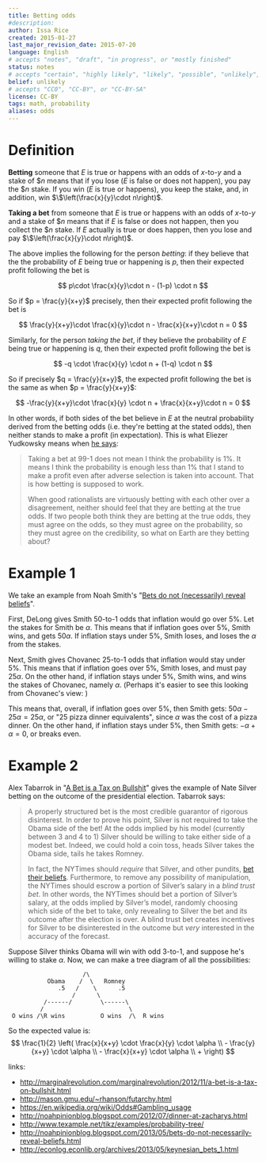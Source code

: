 ```yaml
---
title: Betting odds
#description: 
author: Issa Rice
created: 2015-01-27
last_major_revision_date: 2015-07-20
language: English
# accepts "notes", "draft", "in progress", or "mostly finished"
status: notes
# accepts "certain", "highly likely", "likely", "possible", "unlikely", "highly unlikely", "remote", "impossible", "log", "emotional", or "fiction"
belief: unlikely
# accepts "CC0", "CC-BY", or "CC-BY-SA"
license: CC-BY
tags: math, probability
aliases: odds
---
```


# Definition

**Betting** someone that $E$ is true or happens with an odds of $x$-to-$y$ and a stake of $\$n$ means that if you lose ($E$ is false or does not happen), you pay the $\$n$ stake.  If you win ($E$ is true or happens), you keep the stake, and, in addition, win $\$\left(\frac{x}{y}\cdot n\right)$.

**Taking a bet** from someone that $E$ is true or happens with an odds of $x$-to-$y$ and a stake of $\$n$ means that if $E$ is false or does not happen, then you collect the $\$n$ stake. If $E$ actually is true or does happen, then you lose and pay $\$\left(\frac{x}{y}\cdot n\right)$.

The above implies the following for the person *betting*: if they believe that the the probability of $E$ being true or happening is $p$, then their expected profit following the bet is

$$
    p\cdot \frac{x}{y}\cdot n - (1-p) \cdot n
$$

So if $p = \frac{y}{x+y}$ precisely, then their expected profit following the bet is

$$
    \frac{y}{x+y}\cdot \frac{x}{y}\cdot n - \frac{x}{x+y}\cdot n
    = 0
$$

Similarly, for the person *taking the bet*, if they believe the probability of $E$ being true or happening is $q$, then their expected profit following the bet is

$$
    -q \cdot \frac{x}{y} \cdot n + (1-q) \cdot n
$$

So if precisely $q = \frac{y}{x+y}$, the expected profit following the bet is the same as when $p = \frac{y}{x+y}$:

$$
    -\frac{y}{x+y}\cdot \frac{x}{y} \cdot n + \frac{x}{x+y}\cdot n = 0
$$

In other words, if both sides of the bet believe in $E$ at the neutral probability derived from the betting odds (i.e. they're betting at the stated odds), then neither stands to make a profit (in expectation). This is what Eliezer Yudkowsky means when [he says](https://www.facebook.com/yudkowsky/posts/10153293565909228):

> Taking a bet at 99-1 does not mean I think the probability is 1%. It means I think the probability is enough less than 1% that I stand to make a profit even after adverse selection is taken into account. That is how betting is supposed to work.
>
> When good rationalists are virtuously betting with each other over a disagreement, neither should feel that they are betting at the true odds. If two people both think they are betting at the true odds, they must agree on the odds, so they must agree on the probability, so they must agree on the credibility, so what on Earth are they betting about?

# Example 1

We take an example from Noah Smith's "[Bets do not (necessarily) reveal beliefs](http://noahpinionblog.blogspot.com/2013/05/bets-do-not-necessarily-reveal-beliefs.html)".

First, DeLong gives Smith 50-to-1 odds that inflation would go over 5%.
Let the stakes for Smith be $\alpha$.
This means that if inflation goes over 5%, Smith wins, and gets $50\alpha$.
If inflation stays under 5%, Smith loses, and loses the $\alpha$ from the stakes.

Next, Smith gives Chovanec 25-to-1 odds that inflation would stay under 5%.
This means that if inflation goes over 5%, Smith loses, and must pay $25\alpha$.
On the other hand, if inflation stays under 5%, Smith wins, and wins the stakes of Chovanec, namely $\alpha$.
(Perhaps it's easier to see this looking from Chovanec's view: )

This means that, overall, if inflation goes over 5%, then Smith gets: $50\alpha - 25\alpha = 25\alpha$, or "25 pizza dinner equivalents", since $\alpha$ was the cost of a pizza dinner.
On the other hand, if inflation stays under 5%, then Smith gets: $-\alpha + \alpha = 0$, or breaks even.

# Example 2

Alex Tabarrok in "[A Bet is a Tax on Bullshit](http://marginalrevolution.com/marginalrevolution/2012/11/a-bet-is-a-tax-on-bullshit.html)" gives the example of Nate Silver betting on the outcome of the presidential election.
Tabarrok says:

> A properly structured bet is the most credible guarantor of rigorous
> disinterest. In order to prove his point, Silver is not required to take
> the Obama side of the bet! At the odds implied by his model (currently
> between 3 and 4 to 1) Silver should be willing to take either side of a
> modest bet. Indeed, we could hold a coin toss, heads Silver takes the
> Obama side, tails he takes Romney.
>
> In fact, the NYTimes should *require* that Silver, and other pundits,
> [bet their beliefs](http://hanson.gmu.edu/futarchy.pdf). Furthermore, to
> remove any possibility of manipulation, the NYTimes should escrow a
> portion of Silver’s salary in a *blind trust bet*. In other words, the
> NYTimes should bet a portion of Silver’s salary, at the odds implied by
> Silver’s model, randomly choosing which side of the bet to take, only
> revealing to Silver the bet and its outcome after the election is over.
> A blind trust bet creates incentives for Silver to be disinterested in
> the outcome but *very* interested in the accuracy of the forecast.

Suppose Silver thinks Obama will win with odd 3-to-1, and suppose he's willing to stake $\alpha$.
Now, we can make a tree diagram of all the possibilities:

```
                     /\
           Obama    /  \   Romney
              .5   /    \      .5
                  /      \
          /------/        \------\
         /                        \
 O wins /\R wins          O wins  /\  R wins
```

So the expected value is:
$$
    \frac{1}{2} \left(
        \frac{x}{x+y} \cdot \frac{x}{y} \cdot \alpha \\
        - \frac{y}{x+y} \cdot \alpha \\
        - \frac{x}{x+y} \cdot \alpha \\
        + 
    \right)
$$

links:

- <http://marginalrevolution.com/marginalrevolution/2012/11/a-bet-is-a-tax-on-bullshit.html>
- <http://mason.gmu.edu/~rhanson/futarchy.html>
- <https://en.wikipedia.org/wiki/Odds#Gambling_usage>
- <http://noahpinionblog.blogspot.com/2012/07/dinner-at-zacharys.html>
- <http://www.texample.net/tikz/examples/probability-tree/>
- <http://noahpinionblog.blogspot.com/2013/05/bets-do-not-necessarily-reveal-beliefs.html>
- <http://econlog.econlib.org/archives/2013/05/keynesian_bets_1.html>
